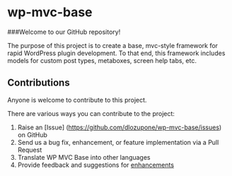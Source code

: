wp-mvc-base
===========

###Welcome to our GitHub repository!

The purpose of this project is to create a base, mvc-style framework for rapid WordPress plugin development. To that end, this framework includes models for custom post types, metaboxes, screen help tabs, etc.

## Contributions ##
Anyone is welcome to contribute to this project.

There are various ways you can contribute to the project:
1. Raise an [Issue] (https://github.com/dlozupone/wp-mvc-base/issues) on GitHub
2. Send us a bug fix, enhancement, or feature implementation via a Pull Request
3. Translate WP MVC Base into other languages
4. Provide feedback and suggestions for [enhancements](https://github.com/easydigitaldownloads/Easy-Digital-Downloads/issues?direction=desc&labels=Enhancement&page=1&sort=created&state=open)